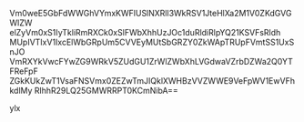 Vm0weE5GbFdWWGhVYmxKWFlUSlNXRll3WkRSV1JteHlXa2M1V0ZKdGVGWlZW
elZyVm0xS1IyTkliRmRXCk0xSlFWbXhhUzJOc1duRldiRlpYQ21KSVFsRldh
MUpIVTIxV1IxcElWbGRpUm5CVVEyMUtSbGRZY0ZkWApTRUpFVmtSS1UxSnJO
VmRXYkVwcFYwZG9WRkV5ZUdGU1ZrWlZWbXhLVGdwaVZrbDZWa2Q0YTFReFpF
ZGkKUkZwT1VsaFNSVmx0ZEZwTmJIQklXWHBzVVZWWE9VeFpWV1EwVFhkdlMy
RlhhR29LQ25GMWRRPT0KCmNibA==

ylx